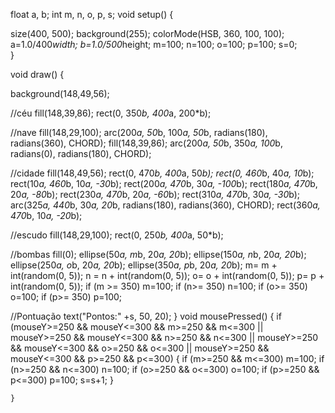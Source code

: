 float  a, b;
int  m, n, o, p, s;
void setup() {

  size(400, 500);
  background(255);
  colorMode(HSB, 360, 100, 100);
  a=1.0/400*width;
  b=1.0/500*height;
  m=100;
  n=100;
  o=100;
  p=100;
  s=0;      
}

void draw() {

  background(148,49,56);
  
  //céu
  fill(148,39,86);
  rect(0, 350*b, 400*a, 200*b);
  
  //nave
  fill(148,29,100);
  arc(200*a, 50*b, 100*a, 50*b, radians(180), radians(360), CHORD);
  fill(148,39,86);
  arc(200*a, 50*b, 350*a, 100*b, radians(0), radians(180), CHORD);

  //cidade
  fill(148,49,56);
  rect(0, 470*b, 400*a, 50*b);
  rect(0, 460*b, 40*a, 10*b);
  rect(10*a, 460*b, 10*a, -30*b);
  rect(200*a, 470*b, 30*a, -100*b);
  rect(180*a, 470*b, 20*a, -80*b);
  rect(230*a, 470*b, 20*a, -60*b);
  rect(310*a, 470*b, 30*a, -30*b);
  arc(325*a, 440*b, 30*a, 20*b, radians(180), radians(360), CHORD);
  rect(360*a, 470*b, 10*a, -20*b);

  //escudo 
  fill(148,29,100);
  rect(0, 250*b, 400*a, 50*b);

 //bombas
  fill(0);
  ellipse(50*a, m*b, 20*a, 20*b);
  ellipse(150*a, n*b, 20*a, 20*b);
  ellipse(250*a, o*b, 20*a, 20*b);
  ellipse(350*a, p*b, 20*a, 20*b);
  m= m + int(random(0, 5));
  n = n + int(random(0, 5));
  o= o + int(random(0, 5));
  p= p + int(random(0, 5));
  if (m >= 350)
    m=100;
  if (n>= 350)
    n=100;
  if (o>= 350)
    o=100;
  if (p>= 350)
    p=100;
    
//Pontuação
  text("Pontos:" +s, 50, 20);
}
void mousePressed() {
  if (mouseY>=250 && mouseY<=300 && m>=250 && m<=300
    || mouseY>=250 && mouseY<=300 && n>=250 && n<=300
    || mouseY>=250 && mouseY<=300 &&  o>=250 && o<=300
    || mouseY>=250 && mouseY<=300 &&  p>=250 && p<=300) {
    if (m>=250 && m<=300)
      m=100;
    if (n>=250 && n<=300)
      n=100;
    if (o>=250 && o<=300)
      o=100;
    if (p>=250 && p<=300)
      p=100;
    s=s+1;
  }

    }
